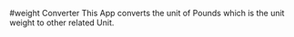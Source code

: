 #weight Converter
This App converts the unit of Pounds which is the unit weight to other related Unit.